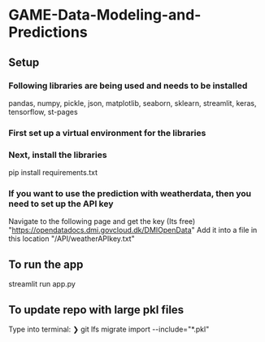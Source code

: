 ﻿# GAME-Data-Modeling-and-Predictions

## Setup

### Following libraries are being used and needs to be installed

pandas, numpy, pickle, json, matplotlib, seaborn, sklearn, streamlit, keras, tensorflow, st-pages

### First set up a virtual environment for the libraries

### Next, install the libraries 

pip install requirements.txt

### If you want to use the prediction with weatherdata, then you need to set up the API key

Navigate to the following page and get the key (Its free) "https://opendatadocs.dmi.govcloud.dk/DMIOpenData"
Add it into a file in this location "/API/weatherAPIkey.txt"

## To run the app

streamlit run app.py

## To update repo with large pkl files

Type into terminal: ❯ git lfs migrate import --include="\*.pkl"
